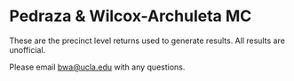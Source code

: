 # Pedraza & Wilcox-Archuleta MC

These are the precinct level returns used to generate results. All results are unofficial. 

Please email bwa@ucla.edu with any questions. 